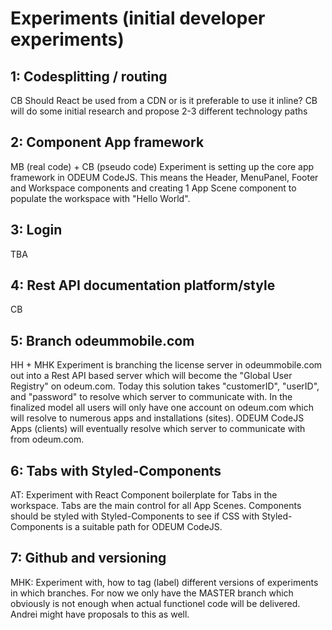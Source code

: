 # Experiments (initial developer experiments)

## 1: Codesplitting / routing
CB
Should React be used from a CDN or is it preferable to use it inline?
CB will do some initial research and propose 2-3 different technology paths

## 2: Component App framework
MB (real code) + CB (pseudo code)
Experiment is setting up the core app framework in ODEUM CodeJS. This means the Header, MenuPanel, Footer and Workspace components and creating 1 App Scene component to populate the workspace with "Hello World". 

## 3: Login
TBA

## 4: Rest API documentation platform/style
CB

## 5: Branch odeummobile.com 
HH + MHK
Experiment is branching the license server in odeummobile.com out into a Rest API based server 
which will become the "Global User Registry" on odeum.com. Today this solution takes "customerID", "userID", 
and "password" to resolve which server to communicate with. In the finalized model all users will only have one account on odeum.com which will resolve to numerous apps and installations (sites). ODEUM CodeJS Apps (clients) will eventually resolve which server to communicate with from odeum.com. 

## 6: Tabs with Styled-Components
AT:
Experiment with React Component boilerplate for Tabs in the workspace. Tabs are the main control for all App Scenes.
Components should be styled with Styled-Components to see if CSS with Styled-Components is a suitable path for ODEUM CodeJS.

## 7: Github and versioning
MHK:
Experiment with, how to tag (label) different versions of experiments in which branches. For now we only have the MASTER branch which obviously is not enough when actual functionel code will be delivered. Andrei might have proposals to this as well. 